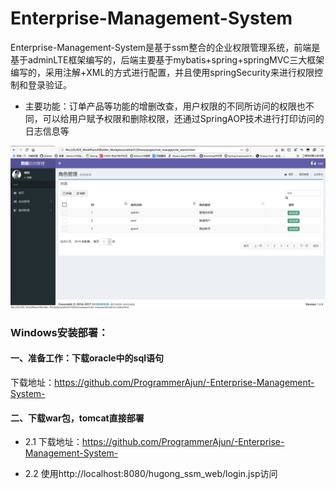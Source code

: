 # Enterprise-Management-System

Enterprise-Management-System是基于ssm整合的企业权限管理系统，前端是基于adminLTE框架编写的，后端主要基于mybatis+spring+springMVC三大框架编写的，采用注解+XML的方式进行配置，并且使用springSecurity来进行权限控制和登录验证。

* 主要功能：订单产品等功能的增删改查，用户权限的不同所访问的权限也不同，可以给用户赋予权限和删除权限，还通过SpringAOP技术进行打印访问的日志信息等


![image](https://github.com/ProgrammerAjun/-Enterprise-Management-System-/blob/master/day11_hugong_ssm/hugong_ssm_web/src/main/webapp/img/view.png)



### Windows安装部署：

#### 一、准备工作：下载oracle中的sql语句

下载地址：https://github.com/ProgrammerAjun/-Enterprise-Management-System-



#### 二、下载war包，tomcat直接部署

* 2.1 下载地址：https://github.com/ProgrammerAjun/-Enterprise-Management-System-

* 2.2 使用http://localhost:8080/hugong_ssm_web/login.jsp访问



